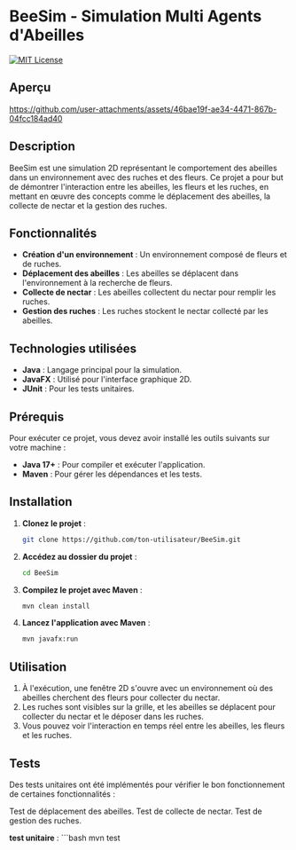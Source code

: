 # BeeSim - Simulation Multi Agents d'Abeilles

[![MIT License](https://img.shields.io/badge/License-MIT-green.svg)](https://choosealicense.com/licenses/mit/)

## Aperçu

https://github.com/user-attachments/assets/46bae19f-ae34-4471-867b-04fcc184ad40

## Description

BeeSim est une simulation 2D représentant le comportement des abeilles dans un environnement avec des ruches et des fleurs. Ce projet a pour but de démontrer l'interaction entre les abeilles, les fleurs et les ruches, en mettant en œuvre des concepts comme le déplacement des abeilles, la collecte de nectar et la gestion des ruches.

## Fonctionnalités

- **Création d'un environnement** : Un environnement composé de fleurs et de ruches.
- **Déplacement des abeilles** : Les abeilles se déplacent dans l'environnement à la recherche de fleurs.
- **Collecte de nectar** : Les abeilles collectent du nectar pour remplir les ruches.
- **Gestion des ruches** : Les ruches stockent le nectar collecté par les abeilles.

## Technologies utilisées

- **Java** : Langage principal pour la simulation.
- **JavaFX** : Utilisé pour l'interface graphique 2D.
- **JUnit** : Pour les tests unitaires.

## Prérequis

Pour exécuter ce projet, vous devez avoir installé les outils suivants sur votre machine :

- **Java 17+** : Pour compiler et exécuter l'application.
- **Maven** : Pour gérer les dépendances et les tests.

## Installation

1. **Clonez le projet** :
   ```bash
   git clone https://github.com/ton-utilisateur/BeeSim.git
2. **Accédez au dossier du projet** :
    ```bash
    cd BeeSim
3. **Compilez le projet avec Maven** :
    ```bash
    mvn clean install
4. **Lancez l'application avec Maven** :
    ```bash
    mvn javafx:run

## Utilisation

1. À l'exécution, une fenêtre 2D s'ouvre avec un environnement où des abeilles cherchent des fleurs pour collecter du nectar.
2. Les ruches sont visibles sur la grille, et les abeilles se déplacent pour collecter du nectar et le déposer dans les ruches.
3. Vous pouvez voir l'interaction en temps réel entre les abeilles, les fleurs et les ruches.

## Tests 
Des tests unitaires ont été implémentés pour vérifier le bon fonctionnement de certaines fonctionnalités :

Test de déplacement des abeilles.
Test de collecte de nectar.
Test de gestion des ruches.


**test unitaire** :
    ```bash
    mvn test
